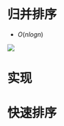 # 归并排序

- $O(nlogn)$

![](https://garden-lu-oss.oss-cn-beijing.aliyuncs.com/images20211026100040.png)

# 实现


# 快速排序

